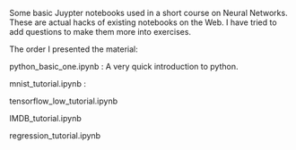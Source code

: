 Some basic Juypter notebooks used in a short course on Neural Networks.
These are actual hacks of existing notebooks on the Web. I have tried
to add questions to make them more into exercises.

The order I presented the material:

python_basic_one.ipynb : A very quick introduction to python.

mnist_tutorial.ipynb   :  

tensorflow_low_tutorial.ipynb

IMDB_tutorial.ipynb

regression_tutorial.ipynb

